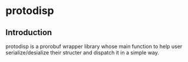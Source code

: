 # protodisp
## Introduction
protodisp is a prorobuf wrapper library whose main function to help user serialize/desialize their structer and dispatch it in a simple way. 
